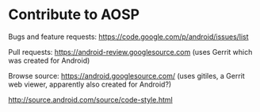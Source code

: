 # Contribute to AOSP

Bugs and feature requests: <https://code.google.com/p/android/issues/list>

Pull requests: <https://android-review.googlesource.com> (uses Gerrit which was created for Android)

Browse source: <https://android.googlesource.com/> (uses gitiles, a Gerrit web viewer, apparently also created for Android?)

<http://source.android.com/source/code-style.html>
